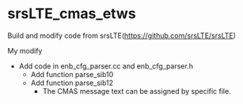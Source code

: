 # srsLTE_cmas_etws
Build and modify code from srsLTE(https://github.com/srsLTE/srsLTE)

My modify
* Add code in enb_cfg_parser.cc and enb_cfg_parser.h
  * Add function parse_sib10
  * Add function parse_sib12
    * The CMAS message text can be assigned by specific file.
